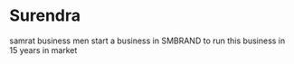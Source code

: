 # Surendra
samrat business men start a business in SMBRAND to run this business in 15 years in market 
